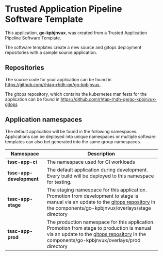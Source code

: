 # Trusted Application Pipeline Software Template

This application, **go-kpbjnvux**, was created from a Trusted Application Pipeline Software Template.

The software templates create a new source and gitops deployment repositories with a sample source application. 

## Repositories

The source code for your application can be found in [https://github.com/rhtap-rhdh-qe/go-kpbjnvux ](https://github.com/rhtap-rhdh-qe/go-kpbjnvux ).
 
The gitops repository, which contains the kubernetes manifests for the application can be found in 
[https://github.com/rhtap-rhdh-qe/go-kpbjnvux-gitops ](https://github.com/rhtap-rhdh-qe/go-kpbjnvux-gitops ) 

## Application namespaces 

The default application will be found in the following namespaces. Applications can be deployed into unique namespaces or multiple software templates can also bet generated into the same group namespaces.  

|  Namespace   |  Description   |  
| -------- | -------- |
| **tssc-app-ci** | The namespace used for CI workloads |
| **tssc-app-development** | The default application during development. Every build will be deployed to this namespace for testing. |
| **tssc-app-stage** | The staging namespace for this application. Promotion from development to stage is manual via an update to the [gitops repository](https://github.com/rhtap-rhdh-qe/go-kpbjnvux-gitops ) in the components/go-kpbjnvux/overlays/stage directory |
| **tssc-app-prod** | The production namespace for this application. Promotion from stage to production is manual via an update to the [gitops repository](https://github.com/rhtap-rhdh-qe/go-kpbjnvux-gitops ) in the components/go-kpbjnvux/overlays/prod directory |